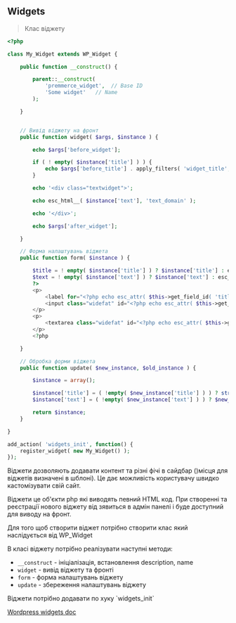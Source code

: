 ## Widgets

> Клас віджету

```php
<?php 

class My_Widget extends WP_Widget {

	public function __construct() {

		parent::__construct(
			'premmerce_widget',  // Base ID
			'Some widget'   // Name
		);

	}


	// Вивід віджету на фронт
	public function widget( $args, $instance ) {

		echo $args['before_widget'];

		if ( ! empty( $instance['title'] ) ) {
			echo $args['before_title'] . apply_filters( 'widget_title', $instance['title'] ) . $args['after_title'];
		}

		echo '<div class="textwidget">';

		echo esc_html__( $instance['text'], 'text_domain' );

		echo '</div>';

		echo $args['after_widget'];

	}

	// Форма налаштувань віджета
	public function form( $instance ) {

		$title = ! empty( $instance['title'] ) ? $instance['title'] : esc_html__( '', 'text_domain' );
		$text = ! empty( $instance['text'] ) ? $instance['text'] : esc_html__( '', 'text_domain' );
		?>
		<p>
			<label for="<?php echo esc_attr( $this->get_field_id( 'title' ) ); ?>"><?php esc_attr_e( 'Title:', 'text_domain' ); ?></label>
			<input class="widefat" id="<?php echo esc_attr( $this->get_field_id( 'title' ) ); ?>" name="<?php echo esc_attr( $this->get_field_name( 'title' ) ); ?>" type="text" value="<?php echo esc_attr( $title ); ?>">
		</p>
		<p>
			<textarea class="widefat" id="<?php echo esc_attr( $this->get_field_id( 'text' ) ); ?>" name="<?php echo esc_attr( $this->get_field_name( 'text' ) ); ?>" type="text" cols="30" rows="10"><?php echo esc_attr( $text ); ?></textarea>
		</p>
		<?php

	}

	// Обробка форми віджета
	public function update( $new_instance, $old_instance ) {

		$instance = array();

		$instance['title'] = ( !empty( $new_instance['title'] ) ) ? strip_tags( $new_instance['title'] ) : '';
		$instance['text'] = ( !empty( $new_instance['text'] ) ) ? $new_instance['text'] : '';

		return $instance;
	}

}

add_action( 'widgets_init', function() {
	register_widget( new My_Widget() );
});

```
Віджети дозволяють додавати контент та різні фічі в сайдбар 
()місця для віджетів визначені в шблоні). Це дає можливість користувачу швидко 
кастомізувати свій сайт.

Віджети це об'єкти php які виводять певний HTML код. При створенні та реєстрації нового віджету 
від зявиться в адмін панелі і буде доступний для виводу на фронт.

Для того щоб створити віджет потрібно створити клас який наслідується від WP_Widget

В класі віджету потрібно реалізувати наступні методи:

* `__construct` - ініціалізація, встановлення description, name
* `widget` - вивід віджету та фронті
* `form` - форма налаштувань віджету
* `update` - збереження налаштувань віджету

<aside class="notice">
Віджети потрібно додавати по хуку `widgets_init`
</aside>

[Wordpress widgets doc](https://developer.wordpress.org/themes/functionality/widgets/)
